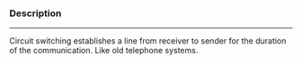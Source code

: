 ### Description
---
Circuit switching establishes a line from receiver to sender for the duration of the communication. Like old telephone systems.